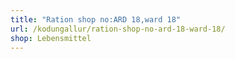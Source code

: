 ```yaml
---
title: "Ration shop no:ARD 18,ward 18"
url: /kodungallur/ration-shop-no-ard-18-ward-18/
shop: Lebensmittel
---
```

